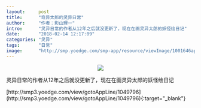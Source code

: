 ```yaml
---
layout:     post
title:      "奇异太郎的灵异日常"
author:     "作者：影山理一"
intro:      "灵异日常的作者从12年之后就没更新了，现在在画灵异太郎的妖怪绘日记"
date:       "2018-02-14 12:17:09"
categories: "灵异"
tags:       "日常"
image:      "http://smp.yoedge.com/smp-app/resource/viewImage/1001646appline.png"
---
```

<div style="text-align: center">
<p><img src="http://smp.yoedge.com/smp-app/resource/viewImage/1001646appline.png"/></p>
</div>
<p class="post-meta">
<span>灵异日常的作者从12年之后就没更新了，现在在画灵异太郎的妖怪绘日记</span>
</p>
[http://smp3.yoedge.com/view/gotoAppLine/1049796](http://smp3.yoedge.com/view/gotoAppLine/1049796){:target="_blank"}


